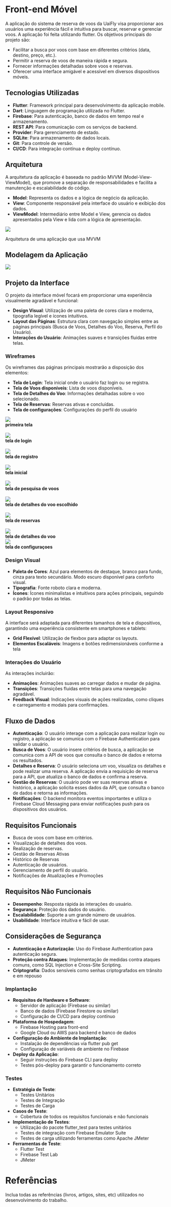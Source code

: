 # Front-end Móvel

A aplicação do sistema de reserva de voos da UaiFly visa proporcionar aos usuários uma experiência fácil e intuitiva para buscar, reservar e gerenciar voos. A aplicação foi feita utilizando flutter. Os objetivos principais do projeto são:

- Facilitar a busca por voos com base em diferentes critérios (data, destino, preço, etc.).
- Permitir a reserva de voos de maneira rápida e segura.
- Fornecer informações detalhadas sobre voos e reservas.
- Oferecer uma interface amigável e acessível em diversos dispositivos móveis.

## Tecnologias Utilizadas

- **Flutter**: Framework principal para desenvolvimento da aplicação mobile.
- **Dart**: Linguagem de programação utilizada no Flutter.
- **Firebase**: Para autenticação, banco de dados em tempo real e armazenamento.
- **REST API**: Para comunicação com os serviços de backend.
- **Provider**: Para gerenciamento de estado.
- **SQLite**: Para armazenamento de dados locais.
- **Git**: Para controle de versão.
- **CI/CD**: Para integração contínua e deploy contínuo.

## Arquitetura

A arquitetura da aplicação é baseada no padrão MVVM (Model-View-ViewModel), que promove a separação de responsabilidades e facilita a manutenção e escalabilidade do código.

- **Model**: Representa os dados e a lógica de negócio da aplicação.
- **View**: Componente responsável pela interface do usuário e exibição dos dados.
- **ViewModel**: Intermediário entre Model e View, gerencia os dados apresentados pela View e lida com a lógica de apresentação.

<img src ="img/arquitetura-mobile.png">

Arquitetura de uma aplicação que usa MVVM

## Modelagem da Aplicação

<img src="img/relacionamento-classes.png">


## Projeto da Interface

O projeto da interface móvel focará em proporcionar uma experiência visualmente agradável e funcional:

- **Design Visual**: Utilização de uma paleta de cores clara e moderna, tipografia legível e ícones intuitivos.
- **Layout das Páginas**: Estrutura clara com navegação simples entre as páginas principais (Busca de Voos, Detalhes do Voo, Reserva, Perfil do Usuário).
- **Interações do Usuário**: Animações suaves e transições fluidas entre telas.

### Wireframes

Os wireframes das páginas principais mostrarão a disposição dos elementos:

- **Tela de Login**: Tela inicial onde o usuário faz login ou se registra.
- **Tela de Voos disponíveis**: Lista de voos disponíveis.
- **Tela de Detalhes do Voo**: Informações detalhadas sobre o voo selecionado.
- **Tela de Reservas**: Reservas ativas e concluídas.
- **Tela de configurações**: Configurações do perfil do usuário

<img src="img/primeira-tela.png"><br>
<strong>primeira tela</strong><br><br>
<img src="img/tela-login.jpeg"><br>
<strong>tela de login</strong><br><br>
<img src="img/tela-registro.jpeg"><br>
<strong>tela de registro</strong><br><br>
<img src="img/tela-inicial.jpeg"><br>
<strong>tela inicial</strong><br><br>
<img src="img/tela-pesquisa-voos.jpeg"><br>
<strong>tela de pesquisa de voos</strong><br><br>
<img src="img/tela-voo-selecionado.jpeg"><br>
<strong>tela de detalhes do voo escolhido</strong><br><br>
<img src="img/tela-reservas.jpeg"><br>
<strong>tela de reservas</strong><br><br>
<img src="img/tela-detalhe-voo.jpeg"><br>
<strong>tela de detalhes do voo</strong><br>
<img src="img/tela-configuracoes.jpeg"><br>
<strong>tela de configuraçoes</strong><br>


### Design Visual

- **Paleta de Cores**: Azul para elementos de destaque, branco para fundo, cinza para texto secundário. Modo escuro disponível para conforto visual.
- **Tipografia**: Fonte roboto clara e moderna.
- **Ícones**: Ícones minimalistas e intuitivos para ações principais, seguindo o padrão por todas as telas.

### Layout Responsivo

A interface será adaptada para diferentes tamanhos de tela e dispositivos, garantindo uma experiência consistente em smartphones e tablets:

- **Grid Flexível**: Utilização de flexbox para adaptar os layouts.
- **Elementos Escaláveis**: Imagens e botões redimensionáveis conforme a tela

### Interações do Usuário

As interações incluirão:

- **Animações**: Animações suaves ao carregar dados e mudar de página.
- **Transições**: Transições fluidas entre telas para uma navegação agradável.
- **Feedback Visual**: Indicações visuais de ações realizadas, como cliques e carregamento e modais para confirmações.

## Fluxo de Dados

- **Autenticação**: O usuário interage com a aplicação para realizar login ou registro, a aplicação se comunica com o Firebase Authentication para validar o usuário.
- **Busca de Voos**: O usuário insere critérios de busca, a aplicação se comunica com a API de voos que consulta o banco de dados e retorna os resultados.
- **Detalhes e Reserva**: O usuário seleciona um voo, visualiza os detalhes e pode realizar uma reserva. A aplicação envia a requisição de reserva para a API, que atualiza o banco de dados e confirma a reserva.
- **Gestão de Reservas**: O usuário pode ver suas reservas ativas e histórico, a aplicação solicita esses dados da API, que consulta o banco de dados e retorna as informações.
- **Notificações**: O backend monitora eventos importantes e utiliza o Firebase Cloud Messaging para enviar notificações push para os dispositivos dos usuários.

## Requisitos Funcionais

- Busca de voos com base em critérios.
- Visualização de detalhes dos voos.
- Realização de reservas.
- Gestão de Reservas Ativas 
- Histórico de Reservas 
- Autenticação de usuários.
- Gerenciamento de perfil do usuário.
- Notificações de Atualizações e Promoções 

## Requisitos Não Funcionais

- **Desempenho**: Resposta rápida às interações do usuário.
- **Segurança**: Proteção dos dados do usuário.
- **Escalabilidade**: Suporte a um grande número de usuários.
- **Usabilidade**: Interface intuitiva e fácil de usar.

## Considerações de Segurança

- **Autenticação e Autorização**: Uso do Firebase Authentication para autenticação segura.
- **Proteção contra Ataques**: Implementação de medidas contra ataques comuns, como SQL Injection e Cross-Site Scripting.
- **Criptografia**: Dados sensíveis como senhas criptografados em trânsito e em repouso

### **Implantação**

- **Requisitos de Hardware e Software**:
  - Servidor de aplicação (Firebase ou similar)
  - Banco de dados (Firebase Firestore ou similar)
  - Configuração de CI/CD para deploy contínuo
- **Plataforma de Hospedagem**:
  - Firebase Hosting para front-end
  - Google Cloud ou AWS para backend e banco de dados
- **Configuração do Ambiente de Implantação**:
  - Instalação de dependências via flutter pub get
  - Configuração de variáveis de ambiente no Firebase
- **Deploy da Aplicação**:
  - Seguir instruções do Firebase CLI para deploy
  - Testes pós-deploy para garantir o funcionamento correto

### **Testes**

- **Estratégia de Teste**:
  - Testes Unitários
  - Testes de Integração
  - Testes de Carga
- **Casos de Teste**:
  - Cobertura de todos os requisitos funcionais e não funcionais
- **Implementação de Testes**:
  - Utilização do pacote flutter_test para testes unitários
  - Testes de integração com Firebase Emulator Suite
  - Testes de carga utilizando ferramentas como Apache JMeter
- **Ferramentas de Teste**:
  - Flutter Test
  - Firebase Test Lab
  - JMeter

# Referências

Inclua todas as referências (livros, artigos, sites, etc) utilizados no desenvolvimento do trabalho.